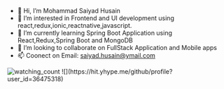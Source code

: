 - 👋 Hi, I’m Mohammad Saiyad Husain
- 👀 I’m interested in Frontend and UI development using react,redux,ionic,reactnative,javascript.
- 🌱 I’m currently learning Spring Boot Application using React,Redux,Spring Boot and MongoDB
- 💞️ I’m looking to collaborate on FullStack Application and Mobile apps
- 📫 Coonect on Email: saiyad.husain@ymail.com 
<img src="https://komarev.com/ghpvc/?username=sydhsn&color=brightgreen" alt="watching_count" />
![](https://hit.yhype.me/github/profile?user_id=36475318)
<!---
sydhsn/sydhsn is a ✨ special ✨ repository because its `README.md` (this file) appears on your GitHub profile.
You can click the Preview link to take a look at your changes.
--->
